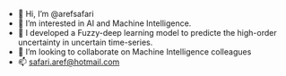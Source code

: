 - 👋 Hi, I’m @arefsafari
- 👀 I’m interested in AI and Machine Intelligence.
- 🌱 I developed a Fuzzy-deep learning model to predicte the high-order uncertainty in uncertain time-series.
- 💞️ I’m looking to collaborate on Machine Intelligence colleagues
- 📫 safari.aref@hotmail.com

<!---
arefsafari/arefsafari is a ✨ special ✨ repository because its `README.md` (this file) appears on your GitHub profile.
You can click the Preview link to take a look at your changes.
--->

